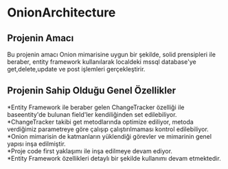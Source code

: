 # OnionArchitecture
## Projenin Amacı
Bu projenin amacı Onion mimarisine uygun bir şekilde, solid prensipleri ile beraber, entity framework kullanılarak localdeki mssql database'ye get,delete,update ve post işlemleri gerçekleştirir.
## Projenin Sahip Olduğu Genel Özellikler
*Entity Framework ile beraber gelen ChangeTracker özelliği ile baseentity'de bulunan field'ler kendiliğinden set edilebiliyor.<br/>
*ChangeTracker takibi get metodlarında optimize ediliyor, metoda verdiğimiz parametreye göre çalışıp çalıştırılmaması kontrol edilebiliyor.<br/>
*Onion mimarisin de katmanların yüklendiği görevler ve mimarinin genel yapısı inşa edilmiştir.<br/>
*Proje code first yaklaşımı ile inşa edilmeye devam ediyor.<br/>
*Entity Framework özellikleri detaylı bir şekilde kullanımı devam etmektedir.<br/>
